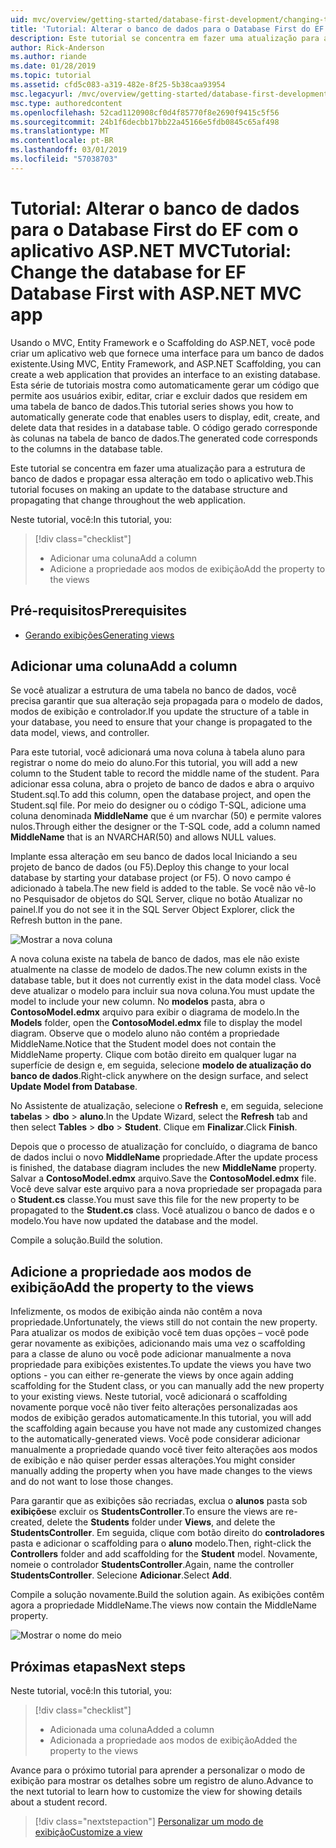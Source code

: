 ```yaml
---
uid: mvc/overview/getting-started/database-first-development/changing-the-database
title: 'Tutorial: Alterar o banco de dados para o Database First do EF com o aplicativo ASP.NET MVC'
description: Este tutorial se concentra em fazer uma atualização para a estrutura de banco de dados e propagar essa alteração em todo o aplicativo web.
author: Rick-Anderson
ms.author: riande
ms.date: 01/28/2019
ms.topic: tutorial
ms.assetid: cfd5c083-a319-482e-8f25-5b38caa93954
msc.legacyurl: /mvc/overview/getting-started/database-first-development/changing-the-database
msc.type: authoredcontent
ms.openlocfilehash: 52cad1120908cf0d4f85770f8e2690f9415c5f56
ms.sourcegitcommit: 24b1f6decbb17bb22a45166e5fdb0845c65af498
ms.translationtype: MT
ms.contentlocale: pt-BR
ms.lasthandoff: 03/01/2019
ms.locfileid: "57038703"
---
```

# <a name="tutorial-change-the-database-for-ef-database-first-with-aspnet-mvc-app"></a><span data-ttu-id="668bc-103">Tutorial: Alterar o banco de dados para o Database First do EF com o aplicativo ASP.NET MVC</span><span class="sxs-lookup"><span data-stu-id="668bc-103">Tutorial: Change the database for EF Database First with ASP.NET MVC app</span></span>

<span data-ttu-id="668bc-104">Usando o MVC, Entity Framework e o Scaffolding do ASP.NET, você pode criar um aplicativo web que fornece uma interface para um banco de dados existente.</span><span class="sxs-lookup"><span data-stu-id="668bc-104">Using MVC, Entity Framework, and ASP.NET Scaffolding, you can create a web application that provides an interface to an existing database.</span></span> <span data-ttu-id="668bc-105">Esta série de tutoriais mostra como automaticamente gerar um código que permite aos usuários exibir, editar, criar e excluir dados que residem em uma tabela de banco de dados.</span><span class="sxs-lookup"><span data-stu-id="668bc-105">This tutorial series shows you how to automatically generate code that enables users to display, edit, create, and delete data that resides in a database table.</span></span> <span data-ttu-id="668bc-106">O código gerado corresponde às colunas na tabela de banco de dados.</span><span class="sxs-lookup"><span data-stu-id="668bc-106">The generated code corresponds to the columns in the database table.</span></span>

<span data-ttu-id="668bc-107">Este tutorial se concentra em fazer uma atualização para a estrutura de banco de dados e propagar essa alteração em todo o aplicativo web.</span><span class="sxs-lookup"><span data-stu-id="668bc-107">This tutorial focuses on making an update to the database structure and propagating that change throughout the web application.</span></span>

<span data-ttu-id="668bc-108">Neste tutorial, você:</span><span class="sxs-lookup"><span data-stu-id="668bc-108">In this tutorial, you:</span></span>

> [!div class="checklist"]
> * <span data-ttu-id="668bc-109">Adicionar uma coluna</span><span class="sxs-lookup"><span data-stu-id="668bc-109">Add a column</span></span>
> * <span data-ttu-id="668bc-110">Adicione a propriedade aos modos de exibição</span><span class="sxs-lookup"><span data-stu-id="668bc-110">Add the property to the views</span></span>

## <a name="prerequisites"></a><span data-ttu-id="668bc-111">Pré-requisitos</span><span class="sxs-lookup"><span data-stu-id="668bc-111">Prerequisites</span></span>

* [<span data-ttu-id="668bc-112">Gerando exibições</span><span class="sxs-lookup"><span data-stu-id="668bc-112">Generating views</span></span>](generating-views.md)

## <a name="add-a-column"></a><span data-ttu-id="668bc-113">Adicionar uma coluna</span><span class="sxs-lookup"><span data-stu-id="668bc-113">Add a column</span></span>

<span data-ttu-id="668bc-114">Se você atualizar a estrutura de uma tabela no banco de dados, você precisa garantir que sua alteração seja propagada para o modelo de dados, modos de exibição e controlador.</span><span class="sxs-lookup"><span data-stu-id="668bc-114">If you update the structure of a table in your database, you need to ensure that your change is propagated to the data model, views, and controller.</span></span>

<span data-ttu-id="668bc-115">Para este tutorial, você adicionará uma nova coluna à tabela aluno para registrar o nome do meio do aluno.</span><span class="sxs-lookup"><span data-stu-id="668bc-115">For this tutorial, you will add a new column to the Student table to record the middle name of the student.</span></span> <span data-ttu-id="668bc-116">Para adicionar essa coluna, abra o projeto de banco de dados e abra o arquivo Student.sql.</span><span class="sxs-lookup"><span data-stu-id="668bc-116">To add this column, open the database project, and open the Student.sql file.</span></span> <span data-ttu-id="668bc-117">Por meio do designer ou o código T-SQL, adicione uma coluna denominada **MiddleName** que é um nvarchar (50) e permite valores nulos.</span><span class="sxs-lookup"><span data-stu-id="668bc-117">Through either the designer or the T-SQL code, add a column named **MiddleName** that is an NVARCHAR(50) and allows NULL values.</span></span>

<span data-ttu-id="668bc-118">Implante essa alteração em seu banco de dados local Iniciando a seu projeto de banco de dados (ou F5).</span><span class="sxs-lookup"><span data-stu-id="668bc-118">Deploy this change to your local database by starting your database project (or F5).</span></span> <span data-ttu-id="668bc-119">O novo campo é adicionado à tabela.</span><span class="sxs-lookup"><span data-stu-id="668bc-119">The new field is added to the table.</span></span> <span data-ttu-id="668bc-120">Se você não vê-lo no Pesquisador de objetos do SQL Server, clique no botão Atualizar no painel.</span><span class="sxs-lookup"><span data-stu-id="668bc-120">If you do not see it in the SQL Server Object Explorer, click the Refresh button in the pane.</span></span>

![Mostrar a nova coluna](changing-the-database/_static/image2.png)

<span data-ttu-id="668bc-122">A nova coluna existe na tabela de banco de dados, mas ele não existe atualmente na classe de modelo de dados.</span><span class="sxs-lookup"><span data-stu-id="668bc-122">The new column exists in the database table, but it does not currently exist in the data model class.</span></span> <span data-ttu-id="668bc-123">Você deve atualizar o modelo para incluir sua nova coluna.</span><span class="sxs-lookup"><span data-stu-id="668bc-123">You must update the model to include your new column.</span></span> <span data-ttu-id="668bc-124">No **modelos** pasta, abra o **ContosoModel.edmx** arquivo para exibir o diagrama de modelo.</span><span class="sxs-lookup"><span data-stu-id="668bc-124">In the **Models** folder, open the **ContosoModel.edmx** file to display the model diagram.</span></span> <span data-ttu-id="668bc-125">Observe que o modelo aluno não contém a propriedade MiddleName.</span><span class="sxs-lookup"><span data-stu-id="668bc-125">Notice that the Student model does not contain the MiddleName property.</span></span> <span data-ttu-id="668bc-126">Clique com botão direito em qualquer lugar na superfície de design e, em seguida, selecione **modelo de atualização do banco de dados**.</span><span class="sxs-lookup"><span data-stu-id="668bc-126">Right-click anywhere on the design surface, and select **Update Model from Database**.</span></span>

<span data-ttu-id="668bc-127">No Assistente de atualização, selecione o **Refresh** e, em seguida, selecione **tabelas** > **dbo** > **aluno**.</span><span class="sxs-lookup"><span data-stu-id="668bc-127">In the Update Wizard, select the **Refresh** tab and then select **Tables** > **dbo** > **Student**.</span></span> <span data-ttu-id="668bc-128">Clique em **Finalizar**.</span><span class="sxs-lookup"><span data-stu-id="668bc-128">Click **Finish**.</span></span>

<span data-ttu-id="668bc-129">Depois que o processo de atualização for concluído, o diagrama de banco de dados inclui o novo **MiddleName** propriedade.</span><span class="sxs-lookup"><span data-stu-id="668bc-129">After the update process is finished, the database diagram includes the new **MiddleName** property.</span></span> <span data-ttu-id="668bc-130">Salvar a **ContosoModel.edmx** arquivo.</span><span class="sxs-lookup"><span data-stu-id="668bc-130">Save the **ContosoModel.edmx** file.</span></span> <span data-ttu-id="668bc-131">Você deve salvar este arquivo para a nova propriedade ser propagada para o **Student.cs** classe.</span><span class="sxs-lookup"><span data-stu-id="668bc-131">You must save this file for the new property to be propagated to the **Student.cs** class.</span></span> <span data-ttu-id="668bc-132">Você atualizou o banco de dados e o modelo.</span><span class="sxs-lookup"><span data-stu-id="668bc-132">You have now updated the database and the model.</span></span>

<span data-ttu-id="668bc-133">Compile a solução.</span><span class="sxs-lookup"><span data-stu-id="668bc-133">Build the solution.</span></span>

## <a name="add-the-property-to-the-views"></a><span data-ttu-id="668bc-134">Adicione a propriedade aos modos de exibição</span><span class="sxs-lookup"><span data-stu-id="668bc-134">Add the property to the views</span></span>

<span data-ttu-id="668bc-135">Infelizmente, os modos de exibição ainda não contêm a nova propriedade.</span><span class="sxs-lookup"><span data-stu-id="668bc-135">Unfortunately, the views still do not contain the new property.</span></span> <span data-ttu-id="668bc-136">Para atualizar os modos de exibição você tem duas opções – você pode gerar novamente as exibições, adicionando mais uma vez o scaffolding para a classe de aluno ou você pode adicionar manualmente a nova propriedade para exibições existentes.</span><span class="sxs-lookup"><span data-stu-id="668bc-136">To update the views you have two options - you can either re-generate the views by once again adding scaffolding for the Student class, or you can manually add the new property to your existing views.</span></span> <span data-ttu-id="668bc-137">Neste tutorial, você adicionará o scaffolding novamente porque você não tiver feito alterações personalizadas aos modos de exibição gerados automaticamente.</span><span class="sxs-lookup"><span data-stu-id="668bc-137">In this tutorial, you will add the scaffolding again because you have not made any customized changes to the automatically-generated views.</span></span> <span data-ttu-id="668bc-138">Você pode considerar adicionar manualmente a propriedade quando você tiver feito alterações aos modos de exibição e não quiser perder essas alterações.</span><span class="sxs-lookup"><span data-stu-id="668bc-138">You might consider manually adding the property when you have made changes to the views and do not want to lose those changes.</span></span>

<span data-ttu-id="668bc-139">Para garantir que as exibições são recriadas, exclua o **alunos** pasta sob **exibições**e excluir os **StudentsController**.</span><span class="sxs-lookup"><span data-stu-id="668bc-139">To ensure the views are re-created, delete the **Students** folder under **Views**, and delete the **StudentsController**.</span></span> <span data-ttu-id="668bc-140">Em seguida, clique com botão direito do **controladores** pasta e adicionar o scaffolding para o **aluno** modelo.</span><span class="sxs-lookup"><span data-stu-id="668bc-140">Then, right-click the **Controllers** folder and add scaffolding for the **Student** model.</span></span> <span data-ttu-id="668bc-141">Novamente, nomeie o controlador **StudentsController**.</span><span class="sxs-lookup"><span data-stu-id="668bc-141">Again, name the controller **StudentsController**.</span></span> <span data-ttu-id="668bc-142">Selecione **Adicionar**.</span><span class="sxs-lookup"><span data-stu-id="668bc-142">Select **Add**.</span></span>

<span data-ttu-id="668bc-143">Compile a solução novamente.</span><span class="sxs-lookup"><span data-stu-id="668bc-143">Build the solution again.</span></span> <span data-ttu-id="668bc-144">As exibições contêm agora a propriedade MiddleName.</span><span class="sxs-lookup"><span data-stu-id="668bc-144">The views now contain the MiddleName property.</span></span>

![Mostrar o nome do meio](changing-the-database/_static/image5.png)

## <a name="next-steps"></a><span data-ttu-id="668bc-146">Próximas etapas</span><span class="sxs-lookup"><span data-stu-id="668bc-146">Next steps</span></span>

<span data-ttu-id="668bc-147">Neste tutorial, você:</span><span class="sxs-lookup"><span data-stu-id="668bc-147">In this tutorial, you:</span></span>

> [!div class="checklist"]
> * <span data-ttu-id="668bc-148">Adicionada uma coluna</span><span class="sxs-lookup"><span data-stu-id="668bc-148">Added a column</span></span>
> * <span data-ttu-id="668bc-149">Adicionada a propriedade aos modos de exibição</span><span class="sxs-lookup"><span data-stu-id="668bc-149">Added the property to the views</span></span>

<span data-ttu-id="668bc-150">Avance para o próximo tutorial para aprender a personalizar o modo de exibição para mostrar os detalhes sobre um registro de aluno.</span><span class="sxs-lookup"><span data-stu-id="668bc-150">Advance to the next tutorial to learn how to customize the view for showing details about a student record.</span></span>
> [!div class="nextstepaction"]
> [<span data-ttu-id="668bc-151">Personalizar um modo de exibição</span><span class="sxs-lookup"><span data-stu-id="668bc-151">Customize a view</span></span>](customizing-a-view.md)